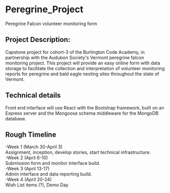# Peregrine_Project
Peregrine Falcon volunteer monitoring form

## Project Description:
Capstone project for cohort-3 of the Burlington Code Academy, in partnership with the Audubon Society's Vermont peregrine falcon monitoring project. This project will provide an easy online form with data storage to facilitate the collection and interpretation of volunteer monitoring reports for peregrine and bald eagle nesting sites throughout the state of Vermont. 

## Technical details
Front end interface will use React with the Bootstrap framework, built on an Express server and the Mongoose schema middleware for the MongoDB database. 

## Rough Timeline
-Week 1 (March 30-April 3)   
  	Assignment, inception, develop stories, start technical infrastructure.   
-Week 2 (April 6-10)   
	Submission form and monitor interface build.   
-Week 3 (April 13-17)   
	Admin interface and data reporting build.   
-Week 4 (April 20-24)  
	Wish List items (?), Demo Day  


